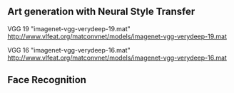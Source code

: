 ## Art generation with Neural Style Transfer

VGG 19 
"imagenet-vgg-verydeep-19.mat"
http://www.vlfeat.org/matconvnet/models/imagenet-vgg-verydeep-19.mat

VGG 16
"imagenet-vgg-verydeep-16.mat"
http://www.vlfeat.org/matconvnet/models/imagenet-vgg-verydeep-16.mat


## Face Recognition

